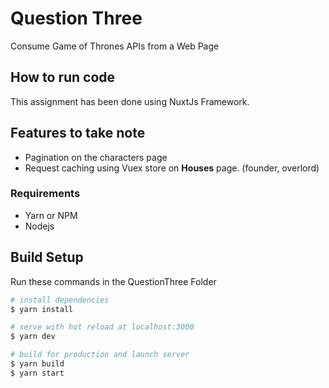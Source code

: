 # Question Three

Consume Game of Thrones APIs from a Web Page

## How to run code

This assignment has been done using NuxtJs Framework.

## Features to take note

- Pagination on the characters page
- Request caching using Vuex store on **Houses** page. (founder, overlord)

### Requirements

- Yarn or NPM
- Nodejs

## Build Setup

Run these commands in the QuestionThree Folder

``` bash
# install dependencies
$ yarn install

# serve with hot reload at localhost:3000
$ yarn dev

# build for production and launch server
$ yarn build
$ yarn start

```